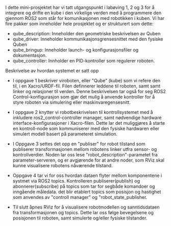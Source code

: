 I dette mini-prosjektet har vi tatt utgangspunkt i labøving 1, 2 og 3 for å integrere og drifte en kube i den virkelige verden med å programmere den gjennom ROS2 som står for komunikasjonen med robotikken i kuben. Vi har fire pakker som inneholder hele prosjektet og er strukturert som dette:
- qube_description: Inneholder den geometriske beskrivelsen av Quben
- qube_driver: Inneholder kommunikasjonsgrensesnittet med den fysiske Quben
- qube_bringup: Inneholder launch- og konfigurasjonsfiler og dokumentasjon.
- qube_controller: Innholder en PID-kontroller som regulerer roboten.

Beskrivelse av hvordan systemet er satt opp
- I oppgave 1 beskriver viroboten, eller "Qube" (kube) som vi refere den til, i en Xacro/URDF-fil. Filen definnerer leddene til roboten, samt samt linker og relasjoner til verden. Denne beskrivelsen tar også for seg ROS2 Control-konfigurasjon som gjør det mulig å anvende kontroller for å styre roboten via simulering eller maskinvaregensesnitt.

- I oppgave 2 knytter vi robotbeskrivelsen til kontrollsystemet med å inkludere ros2_control-controller manager, samt nødvendige hardware interface-konfigurasjoner i Xacro-filen. Dette lar det muliggjøres å starte en kontroll-node som kommuniserer med den fysiske hardwaren eller simulert modell basert på parameteret simulation.

- I Oppgave 3 settes det opp en "publiser" for robot tilstand som publiserer transformasjonen mellom robotens linker utfra sensor- og kontrollverdier. Noden lar oss lese "robot_description"-parametet fra parameter-serveren, og er avgjørende for at andre noder, som RViz skal kunne visualisere robotens nåværende tilstand.

- Oppgave 4 tar vi for oss hvordan dataen flyter mellom komponentene i systmet via ROS2 topics. Kontrolleren publiserer(publish) og abonnerer(subscribe) på topics som tar for segbåde komandoer og inngående måledata. det blir etablert topics som posisjon og hastighet som anvendes av "controll manager" og "robot_state_publisher.

- Til slutt åpnes RViz for å visualisere robotmodellen og sanntidsdataen fra transformasjonen og topics. Dette lar oss følge bevegelsene og posisjonen til roboten, samt simulerte og/eller fysiske tilstander.
